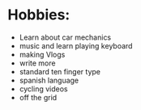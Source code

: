 # Hobbies:
- Learn about car mechanics
- music and learn playing keyboard
- making Vlogs
- write more
- standard ten finger type
- spanish language
- cycling videos
- off the grid

